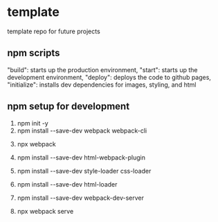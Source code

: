 # template
template repo for future projects

## npm scripts
"build": starts up the production environment,
"start": starts up the development environment,
"deploy": deploys the code to github pages,
"initialize": installs dev dependencies for images, styling, and html

<!-- ignore (only for educational purposes) -->
## npm setup for development
<!-- In Terminal -->
1. npm init -y
2. npm install --save-dev webpack webpack-cli
<!-- ensure files and named and linked properly in the package.json -->
3. npx webpack
<!-- handles html -->
4. npm install --save-dev html-webpack-plugin 
<!-- handles css -->
5. npm install --save-dev style-loader css-loader
<!-- handles images -->
6. npm install --save-dev html-loader
<!-- development server setup -->
7. npm install --save-dev webpack-dev-server
<!-- start server -->
8. npx webpack serve

